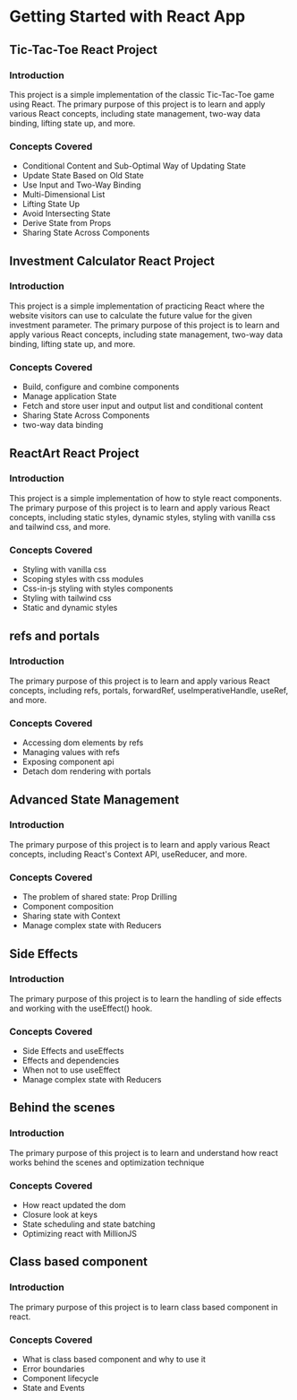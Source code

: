 # Getting Started with React App


## Tic-Tac-Toe React Project

### Introduction

This project is a simple implementation of the classic Tic-Tac-Toe game using React. The primary purpose of this project is to learn and apply various React concepts, including state management, two-way data binding, lifting state up, and more.

### Concepts Covered

- Conditional Content and Sub-Optimal Way of Updating State
- Update State Based on Old State
- Use Input and Two-Way Binding
- Multi-Dimensional List
- Lifting State Up
- Avoid Intersecting State
- Derive State from Props
- Sharing State Across Components

## Investment Calculator React Project

### Introduction

This project is a simple implementation of practicing React where the website visitors can use to calculate
the future value for the given investment parameter. The primary purpose of this project is to learn and apply various React concepts, including state management, two-way data binding, lifting state up, and more.

### Concepts Covered

- Build, configure and combine components
- Manage application State
- Fetch and store user input and output list and conditional content
- Sharing State Across Components
- two-way data binding

## ReactArt React Project

### Introduction

This project is a simple implementation of how to style react components. The primary purpose of this project is to learn and apply various React concepts, including static styles, dynamic styles,
styling with vanilla css and tailwind css, and more.

### Concepts Covered

- Styling with vanilla css
- Scoping styles with css modules
- Css-in-js styling with styles components
- Styling with tailwind css
- Static and dynamic styles

## refs and portals

### Introduction

The primary purpose of this project is to learn and apply various React concepts, including refs,
portals, forwardRef, useImperativeHandle, useRef, and more.

### Concepts Covered

- Accessing dom elements by refs
- Managing values with refs
- Exposing component api
- Detach dom rendering with portals

## Advanced State Management

### Introduction

The primary purpose of this project is to learn and apply various React concepts, including React's Context
API, useReducer, and more.

### Concepts Covered

- The problem of shared state: Prop Drilling
- Component composition
- Sharing state with Context
- Manage complex state with Reducers

## Side Effects

### Introduction

The primary purpose of this project is to learn the handling of side effects and working with the useEffect() hook.

### Concepts Covered

- Side Effects and useEffects
- Effects and dependencies
- When not to use useEffect
- Manage complex state with Reducers

## Behind the scenes

### Introduction

The primary purpose of this project is to learn and understand how react works behind the scenes
and optimization technique

### Concepts Covered

- How react updated the dom
- Closure look at keys
- State scheduling and state batching
- Optimizing react with MillionJS

## Class based component

### Introduction

The primary purpose of this project is to learn class based component in react.

### Concepts Covered

- What is class based component and why to use it
- Error boundaries
- Component lifecycle
- State and Events